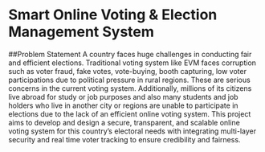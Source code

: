 # Smart Online Voting & Election Management System
##Problem Statement
A country faces huge challenges in conducting fair and efficient elections. Traditional voting system
like EVM faces corruption such as voter fraud, fake votes, vote-buying, booth capturing, low voter
participations due to political pressure in rural regions. These are serious concerns in the current
voting system. Additionally, millions of its citizens live abroad for study or job purposes and also
many students and job holders who live in another city or regions are unable to participate in
elections due to the lack of an efficient online voting system. This project aims to develop and design
a secure, transparent, and scalable online voting system for this country’s electoral needs with
integrating multi-layer security and real time voter tracking to ensure credibility and fairness.
